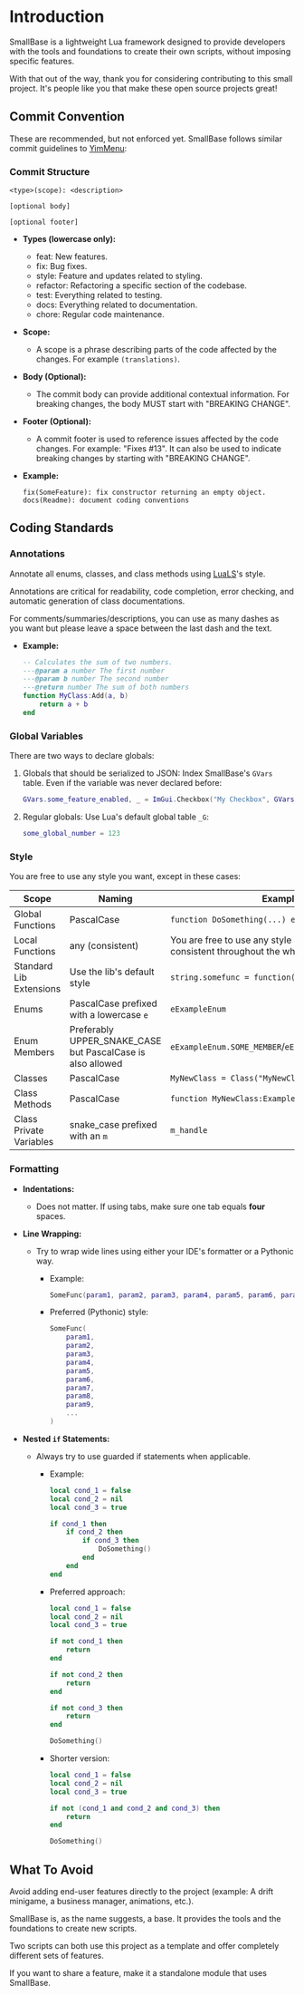# Introduction

SmallBase is a lightweight Lua framework designed to provide developers with the tools and foundations to create their own scripts, without imposing specific features.

With that out of the way, thank you for considering contributing to this small project. It's people like you that make these open source projects great!

## Commit Convention

These are recommended, but not enforced yet. SmallBase follows similar commit guidelines to [YimMenu](https://github.com/Mr-X-GTA/YimMenu/blob/master/CONTRIBUTING.md):

### Commit Structure

  ```text
  <type>(scope): <description>

  [optional body]

  [optional footer]
  ```

- **Types (lowercase only):**
  - feat: New features.
  - fix: Bug fixes.
  - style: Feature and updates related to styling.
  - refactor: Refactoring a specific section of the codebase.
  - test: Everything related to testing.
  - docs: Everything related to documentation.
  - chore: Regular code maintenance.

- **Scope:**
  - A scope is a phrase describing parts of the code affected by the changes. For example `(translations)`.

- **Body (Optional):**
  - The commit body can provide additional contextual information. For breaking changes, the body MUST start with "BREAKING CHANGE".

- **Footer (Optional):**
  - A commit footer is used to reference issues affected by the code changes. For example: "Fixes #13". It can also be used to indicate breaking changes by starting with "BREAKING CHANGE".

- **Example:**

  ```text
  fix(SomeFeature): fix constructor returning an empty object.
  docs(Readme): document coding conventions
  ```

## Coding Standards

### Annotations

Annotate all enums, classes, and class methods using [LuaLS](https://luals.github.io/wiki/annotations/)'s style.

Annotations are critical for readability, code completion, error checking, and automatic generation of class documentations.

For comments/summaries/descriptions, you can use as many dashes as you want but please leave a space between the last dash and the text.

- **Example:**

    ```lua
    -- Calculates the sum of two numbers.
    ---@param a number The first number
    ---@param b number The second number
    ---@return number The sum of both numbers
    function MyClass:Add(a, b)
        return a + b
    end
    ```

### Global Variables

There are two ways to declare globals:

1. Globals that should be serialized to JSON:
Index SmallBase's `GVars` table. Even if the variable was never declared before:

    ```lua
    GVars.some_feature_enabled, _ = ImGui.Checkbox("My Checkbox", GVars.some_feature_enabled)
    ```

2. Regular globals:
Use Lua's default global table `_G`:

    ```lua
    some_global_number = 123
    ```

### Style

You are free to use any style you want, except in these cases:

| Scope | Naming | Example |
| ----------- | ----------- | ---------- |
| Global Functions | PascalCase | `function DoSomething(...) end` |
| Local Functions | any (consistent) | You are free to use any style as long as it stays consistent throughout the whole file |
| Standard Lib Extensions | Use the lib's default style | `string.somefunc = function(...) end` |
| Enums | PascalCase prefixed with a lowercase `e` | `eExampleEnum` |
| Enum Members | Preferably UPPER_SNAKE_CASE but PascalCase is also allowed | `eExampleEnum.SOME_MEMBER`/`eExampleEnum.SomeMember` |
| Classes | PascalCase | `MyNewClass = Class("MyNewClass")` |
| Class Methods | PascalCase | `function MyNewClass:ExampleMethod(...) end` |
| Class Private Variables | snake_case prefixed with an `m` | `m_handle` |

### Formatting

- **Indentations:**
  - Does not matter. If using tabs, make sure one tab equals **four** spaces.

- **Line Wrapping:**
  - Try to wrap wide lines using either your IDE's formatter or a Pythonic way.

    - Example:

        ```lua
        SomeFunc(param1, param2, param3, param4, param5, param6, param7, param8, param9, ...)
        ```

    - Preferred (Pythonic) style:

        ```lua
        SomeFunc(
            param1,
            param2,
            param3,
            param4,
            param5,
            param6,
            param7,
            param8,
            param9,
            ...
        )
        ```

- **Nested `if` Statements:**

  - Always try to use guarded if statements when applicable.

    - Example:

        ```lua
        local cond_1 = false
        local cond_2 = nil
        local cond_3 = true

        if cond_1 then
            if cond_2 then
                if cond_3 then
                    DoSomething()
                end
            end
        end
        ```

    - Preferred approach:

        ```lua
        local cond_1 = false
        local cond_2 = nil
        local cond_3 = true

        if not cond_1 then
            return
        end

        if not cond_2 then
            return
        end

        if not cond_3 then
            return
        end

        DoSomething()
        ```

    - Shorter version:

        ```lua
        local cond_1 = false
        local cond_2 = nil
        local cond_3 = true

        if not (cond_1 and cond_2 and cond_3) then
            return
        end

        DoSomething()
        ```

## What To Avoid

Avoid adding end-user features directly to the project (example: A drift minigame, a business manager, animations, etc.).

SmallBase is, as the name suggests, a base. It provides the tools and the foundations to create new scripts.

Two scripts can both use this project as a template and offer completely different sets of features.

If you want to share a feature, make it a standalone module that uses SmallBase.
